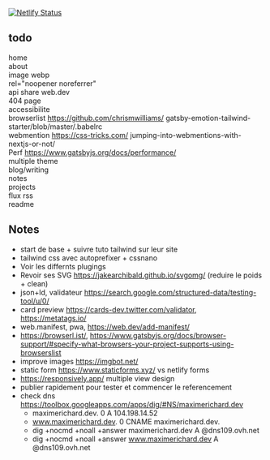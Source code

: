 [![Netlify Status](https://api.netlify.com/api/v1/badges/f22b221c-d838-4c3a-a3dc-778685397372/deploy-status)](https://app.netlify.com/sites/maximerichard/deploys)

## todo

home  
about  
image webp  
rel="noopener noreferrer"  
api share web.dev  
404 page  
accessibilite  
browserlist https://github.com/chrismwilliams/ gatsby-emotion-tailwind-starter/blob/master/.babelrc  
webmention https://css-tricks.com/ jumping-into-webmentions-with-nextjs-or-not/  
Perf https://www.gatsbyjs.org/docs/performance/  
multiple theme  
blog/writing  
notes  
projects  
flux rss  
readme

## Notes

-   start de base + suivre tuto tailwind sur leur site
-   tailwind css avec autoprefixer + cssnano
-   Voir les differnts plugings
-   Revoir ses SVG https://jakearchibald.github.io/svgomg/ (reduire le poids + clean)
-   json+ld, validateur https://search.google.com/structured-data/testing-tool/u/0/
-   card preview https://cards-dev.twitter.com/validator, https://metatags.io/
-   web.manifest, pwa, https://web.dev/add-manifest/
-   https://browserl.ist/, https://www.gatsbyjs.org/docs/browser-support/#specify-what-browsers-your-project-supports-using-browserslist
-   improve images https://imgbot.net/
-   static form https://www.staticforms.xyz/ vs netlify forms
-   https://responsively.app/ multiple view design
-   publier rapidement pour tester et commencer le referencement
-   check dns https://toolbox.googleapps.com/apps/dig/#NS/maximerichard.dev
    -   maximerichard.dev. 0 A 104.198.14.52
    -   www.maximerichard.dev. 0 CNAME maximerichard.dev.
    -   dig +nocmd +noall +answer maximerichard.dev A @dns109.ovh.net
    -   dig +nocmd +noall +answer www.maximerichard.dev A @dns109.ovh.net

